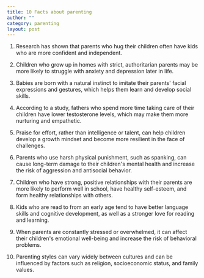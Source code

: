 ```yaml
---
title: 10 Facts about parenting
author: ""
category: parenting
layout: post
---
```


1. Research has shown that parents who hug their children often have kids who are more confident and independent.

2. Children who grow up in homes with strict, authoritarian parents may be more likely to struggle with anxiety and depression later in life.

3. Babies are born with a natural instinct to imitate their parents' facial expressions and gestures, which helps them learn and develop social skills.

4. According to a study, fathers who spend more time taking care of their children have lower testosterone levels, which may make them more nurturing and empathetic.

5. Praise for effort, rather than intelligence or talent, can help children develop a growth mindset and become more resilient in the face of challenges.

6. Parents who use harsh physical punishment, such as spanking, can cause long-term damage to their children's mental health and increase the risk of aggression and antisocial behavior.

7. Children who have strong, positive relationships with their parents are more likely to perform well in school, have healthy self-esteem, and form healthy relationships with others.

8. Kids who are read to from an early age tend to have better language skills and cognitive development, as well as a stronger love for reading and learning.

9. When parents are constantly stressed or overwhelmed, it can affect their children's emotional well-being and increase the risk of behavioral problems.

10. Parenting styles can vary widely between cultures and can be influenced by factors such as religion, socioeconomic status, and family values.
